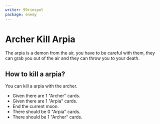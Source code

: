 ```yaml
---
writer: 99riospol
package: enemy
---
```

# Archer Kill Arpia

The arpia is a demon from the air,
you have to be careful with them, they can grab
you out of the air and they can
throw you to your death.


## How to kill a arpia?

You can kill a arpia with the archer.

 * Given there are 1 "Archer" cards.
 * Given there are 1 "Arpia" cards.
 * End the current moon.
 * There should be 0 "Arpia" cards.
 * There should be 1 "Archer" cards.


